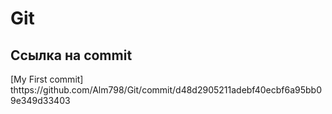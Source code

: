# Git
## Ссылка на commit
[My First commit] thttps://github.com/Alm798/Git/commit/d48d2905211adebf40ecbf6a95bb09e349d33403
